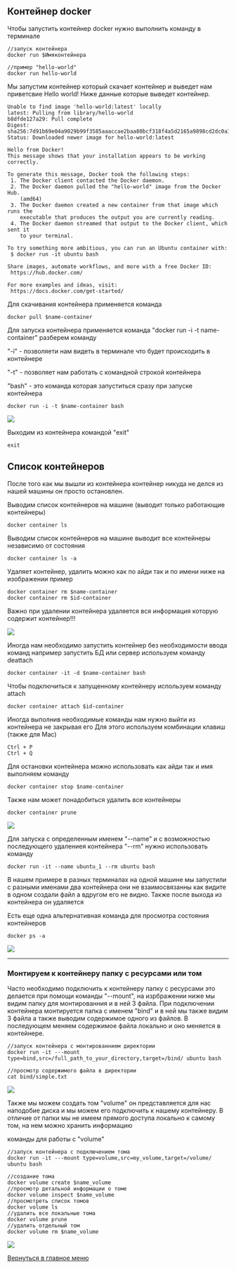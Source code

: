 ## Контейнер docker
Чтобы запустить контейнер docker нужно выполнить команду в терминале 

```terminal
//запуск контейнера
docker run $Имяконтейнера

//пример "hello-world"
docker run hello-world
```

Мы запустим контейнер который скачает контейнер и выведет нам приветсвие Hello world! Ниже данные которые выведет контейнер.

```terminal
Unable to find image 'hello-world:latest' locally
latest: Pulling from library/hello-world
b8dfde127a29: Pull complete 
Digest: sha256:7d91b69e04a9029b99f3585aaaccae2baa80bcf318f4a5d2165a9898cd2dc0a1
Status: Downloaded newer image for hello-world:latest
 
Hello from Docker!
This message shows that your installation appears to be working correctly.
 
To generate this message, Docker took the following steps:
 1. The Docker client contacted the Docker daemon.
 2. The Docker daemon pulled the "hello-world" image from the Docker Hub.
    (amd64)
 3. The Docker daemon created a new container from that image which runs the
    executable that produces the output you are currently reading.
 4. The Docker daemon streamed that output to the Docker client, which sent it
    to your terminal.
 
To try something more ambitious, you can run an Ubuntu container with:
 $ docker run -it ubuntu bash
 
Share images, automate workflows, and more with a free Docker ID:
 https://hub.docker.com/
 
For more examples and ideas, visit:
 https://docs.docker.com/get-started/
```
Для скачивания контейнера применяется команда 

```terminal
docker pull $name-container
```
Для запуска контейнера применяется команда "docker run -i -t name-container"
 разберем команду 
 
"-i" - позволяети нам видеть в терминале что будет происходить в контейнере

"-t" - позволяет нам работать с командной строкой контейнера 

"bash" - это команда которая запуститься сразу при запуске контейнера
 
```terminal
docker run -i -t $name-container bash
```

![](https://i.imgur.com/Y808I7B.png)


Выходим из контейнера командой "exit"
 
```terminal
exit
```
## Список контейнеров

После того как мы вышли из контейнера контейнер никуда не делся из нашей машины он просто остановлен.


Выводим список контейнеров на машине (выводит только работающие контейнеры)
 
```terminal
docker container ls
```
Выводим список контейнеров на машине выводит все контейнеры независимо от состояния
 
```terminal
docker container ls -a
```

Удаляет контейнер, удалить можно как по айди так и по имени ниже на изображении пример
 
```terminal
docker container rm $name-container
docker container rm $id-container
```

Важно при удалении контейнера удаляется вся информация которую содержит контейнер!!!

![](https://i.imgur.com/75vFff6.png)

Иногда нам необходимо запустить контейнер без необходимости ввода команд например запустить БД или сервер используем команду deattach

```terminal
docker container -it -d $name-container bash
```

Чтобы подключиться к запущенному контейнеру используем команду attach

```terminal
docker container attach $id-container
```
Иногда выполнив необходимые команды нам нужно выйти из контейнера не закрывая его 
Для этого используем комбинации клавиш (также для Mac) 

```terminal
Ctrl + P
Ctrl + Q
```
Для остановки контейнера можно использовать как айди так и имя выполняем команду 

```terminal
docker container stop $name-container
```
Также нам может понадобиться удалить все контейнеры 

```terminal
docker container prune
```

![](https://i.imgur.com/Pt8F8GR.png)


Для запуска с определенным именем "--name" и с возможностью последующего удалениея контейнера "--rm" нужно использовать команду 

```terminal
docker run -it --name ubuntu_1 --rm ubuntu bash
```
В нашем примере в разных терминалах на одной машине мы запустили с разными именами два контейнера они не взаимосвязанны как видите в одном создали файл а вдругом его не видно. Также после выхода из контейнера он удаляется

Есть еще одна альтернативная команда для просмотра состояния контейнеров 

```terminal
docker ps -a
```

![](https://i.imgur.com/lJl7QnT.png)

----
### Монтируем к контейнеру папку с ресурсами или том 

Часто необходимо подключить к контейнеру папку с ресурсами это делается при помощи команды "--mount", на изрбражении ниже мы видим папку для монтированния и в ней 3 файла. При подключении контейнера монтируется папка с именем "bind" и в ней мы также видим 3 файла а также выводим содержимое одного из файлов. В последующем меняем содержимое файла локально и оно меняется в контейнере.

```terminal
//запуск контейнера с монтированнием директории
docker run -it ---mount type=bind,src=/full_path_to_your_directory,target=/bind/ ubuntu bash

//просмотр содержимого файла в директории
cat bind/simple.txt
```

![](https://i.imgur.com/NdhqREL.png)

Также мы можем создать том "volume" он представляется для нас наподобие диска и мы можем его подключить к нашему контейнеру. В отличие от папки мы не имеем прямого доступа локально к самому том, на нем можно хранить информацию 

команды для работы с "volume"

```terminal
//запуск контейнера с подключением тома
docker run -it ---mount type=volume,src=my_volume,target=/volume/ ubuntu bash

//создание тома
docker volume create $name_volume
//просмотр детальной информации о томе
docker volume inspect $name_volume
//просмотреть список томов
docker volume ls
//удалить все локальные тома
docker volume prune
//удалить отдельный том
docker volume rm $name_volume
```

![](https://i.imgur.com/hpsybuU.png)


[Вернуться в главное меню](../README.md)